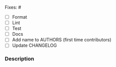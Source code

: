 Fixes: #

- [ ] Format
- [ ] Lint
- [ ] Test
- [ ] Docs
- [ ] Add name to AUTHORS (first time contributors)
- [ ] Update CHANGELOG

### Description
